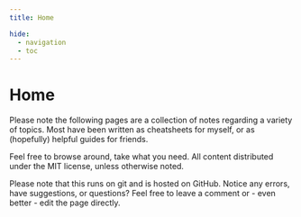```yaml
---
title: Home

hide:
  - navigation
  - toc
---
```


# Home

Please note the following pages are a collection of notes regarding a variety of topics.
Most have been written as cheatsheets for myself, or as (hopefully) helpful guides for friends.

Feel free to browse around, take what you need. All content distributed under the MIT license,
unless otherwise noted.

Please note that this runs on git and is hosted on GitHub. Notice any errors, have suggestions,
or questions? Feel free to leave a comment or - even better - edit the page directly.
